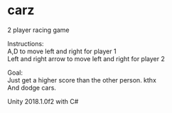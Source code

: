 # carz
2 player racing game

Instructions:<br />
A,D to move left and right for player 1<br />
Left and right arrow to move left and right for player 2

Goal:<br />
Just get a higher score than the other person. kthx<br />
And dodge cars.

Unity 2018.1.0f2 with C#
